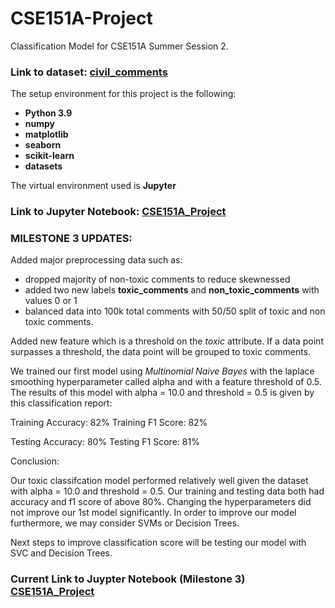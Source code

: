 # CSE151A-Project
Classification Model for CSE151A Summer Session 2. 

### Link to dataset: [civil_comments](https://huggingface.co/datasets/google/civil_comments)

The setup environment for this project is the following:

- __Python 3.9__
- __numpy__
- __matplotlib__
- __seaborn__
- __scikit-learn__
- __datasets__
  
The virtual environment used is __Jupyter__

### Link to Jupyter Notebook: [CSE151A_Project](https://github.com/c4ngo/CSE151A-Project/blob/Milestone2/CSE151A_Project.ipynb)

### MILESTONE 3 UPDATES:

Added major preprocessing data such as:
  - dropped majority of non-toxic comments to reduce skewnessed
  - added two new labels __toxic_comments__ and __non_toxic_comments__ with values 0 or 1
  - balanced data into 100k total comments with 50/50 split of toxic and non toxic comments.
    
Added new feature which is a threshold on the _toxic_ attribute. If a data point surpasses a threshold, the data point will be grouped to toxic comments. 

We trained our first model using _Multinomial Naive Bayes_ with the laplace smoothing hyperparameter called alpha and with a feature threshold of 0.5. 
The results of this model with alpha = 10.0 and threshold = 0.5 is given by this classification report:

Training Accuracy: 82%
Training F1 Score: 82%

Testing Accuracy: 80%
Testing F1 Score: 81%

Conclusion:

Our toxic classifcation model performed relatively well given the dataset with alpha = 10.0 and threshold = 0.5. Our training and testing data both had accuracy and f1 score of above 80%. Changing the hyperparameters did not improve our 1st model significantly. In order to improve our model furthermore, we may consider SVMs or Decision Trees. 

Next steps to improve classification score will be testing our model with SVC and Decision Trees.

### Current Link to Juypter Notebook (Milestone 3) [CSE151A_Project](https://github.com/c4ngo/CSE151A-Project/blob/Milestone3/CSE151A_Project.ipynb)

